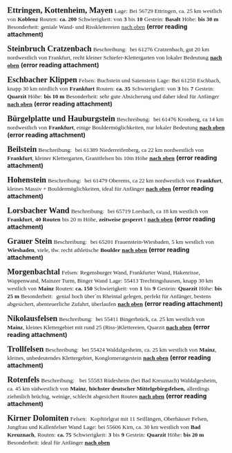 <span style="font-family:Verdana-Bold;font-size:14pt;color:#000ff;"><b>Ettringen, Kottenheim, Mayen</b></span>
<span style="font-family:Verdana;font-size:10pt;color:#000ff;">Lage:</span>	<span style="font-family:Verdana;font-size:10pt;color:#000ff;">Bei 56729 Ettringen, ca. 25 km westlich von</span> <span style="font-family:Verdana-Bold;font-size:10pt;color:#000ff;"><b>Koblenz</b></span>
<span style="font-family:Verdana;font-size:10pt;color:#000ff;">Routen:</span>	<span style="font-family:Verdana-Bold;font-size:10pt;color:#000ff;"><b>ca. 200</b></span>
<span style="font-family:Verdana;font-size:10pt;color:#000ff;">Schwierigkeit:</span>	<span style="font-family:Verdana;font-size:10pt;color:#000ff;">von</span> <span style="font-family:Verdana-Bold;font-size:10pt;color:#000ff;"><b>3</b></span> <span style="font-family:Verdana;font-size:10pt;color:#000ff;">bis</span> <span style="font-family:Verdana-Bold;font-size:10pt;color:#000ff;"><b>10</b></span>
<span style="font-family:Verdana;font-size:10pt;color:#000ff;">Gestein:</span>	<span style="font-family:Verdana-Bold;font-size:10pt;color:#000ff;"><b>Basalt</b></span>
<span style="font-family:Verdana;font-size:10pt;color:#000ff;">Höhe:</span>	<span style="font-family:Verdana-Bold;font-size:10pt;color:#000ff;"><b>bis 30 m</b></span>
<span style="font-family:Verdana;font-size:10pt;color:#000ff;">Besonderheit:</span>	<span style="font-family:Verdana;font-size:10pt;color:#000ff;">geniale Wand- und Rissklettereien</span>
 	<a href="http://www.klettergebiete.info/html/klettergebiete-rhein-main-gebi.html" rel="noopener" class="external-link" target="_blank" style="font-family:Verdana;font-size:10pt;color:#dca0dff;"><u>nach oben</u></a>
 **(error reading attachment)**
	

<span style="font-family:Verdana-Bold;font-size:14pt;color:#000ff;"><b>Steinbruch Cratzenbach</b></span>
<span style="font-family:Verdana;font-size:10pt;color:#000ff;">Beschreibung:</span>  	<span style="font-family:Verdana;font-size:10pt;color:#000ff;">bei 61276 Cratzenbach, gut 20 km nordwestlich von Frankfurt, recht kleiner Schiefer-Klettergarten von lokaler Bedeutung</span>
 	<a href="http://www.klettergebiete.info/html/klettergebiete-rhein-main-gebi.html" rel="noopener" class="external-link" target="_blank" style="font-family:Verdana-Bold;font-size:10pt;color:#dca0dff;"><b><u>nach oben</u></b></a>
 **(error reading attachment)**
	

<span style="font-family:Verdana-Bold;font-size:14pt;color:#000ff;"><b>Eschbacher Klippen</b></span>
<span style="font-family:Verdana;font-size:10pt;color:#000ff;">Felsen:</span>	<span style="font-family:Verdana;font-size:10pt;color:#000ff;">Buchstein und Saienstein</span>
<span style="font-family:Verdana;font-size:10pt;color:#000ff;">Lage:</span>	<span style="font-family:Verdana;font-size:10pt;color:#000ff;">Bei 61250 Eschbach, knapp 30 km nördlich von</span> <span style="font-family:Verdana-Bold;font-size:10pt;color:#000ff;"><b>Frankfurt</b></span>
<span style="font-family:Verdana;font-size:10pt;color:#000ff;">Routen:</span>	<span style="font-family:Verdana-Bold;font-size:10pt;color:#000ff;"><b>ca. 35</b></span>
<span style="font-family:Verdana;font-size:10pt;color:#000ff;">Schwierigkeit:</span>	<span style="font-family:Verdana;font-size:10pt;color:#000ff;">von</span> <span style="font-family:Verdana-Bold;font-size:10pt;color:#000ff;"><b>3</b></span> <span style="font-family:Verdana;font-size:10pt;color:#000ff;">bis</span> <span style="font-family:Verdana-Bold;font-size:10pt;color:#000ff;"><b>7</b></span>
<span style="font-family:Verdana;font-size:10pt;color:#000ff;">Gestein:</span>	<span style="font-family:Verdana-Bold;font-size:10pt;color:#000ff;"><b>Quarzit</b></span>
<span style="font-family:Verdana;font-size:10pt;color:#000ff;">Höhe:</span>	<span style="font-family:Verdana-Bold;font-size:10pt;color:#000ff;"><b>bis 10 m</b></span>
<span style="font-family:Verdana;font-size:10pt;color:#000ff;">Besonderheit:</span>	<span style="font-family:Verdana;font-size:10pt;color:#000ff;">sehr gute Absicherung und daher ideal für Anfänger</span>
 	<a href="http://www.klettergebiete.info/html/klettergebiete-rhein-main-gebi.html" rel="noopener" class="external-link" target="_blank" style="font-family:Verdana-Bold;font-size:10pt;color:#dca0dff;"><b><u>nach oben</u></b></a>
 **(error reading attachment)**
	

<span style="font-family:Verdana-Bold;font-size:14pt;color:#000ff;"><b>Bürgelplatte und Hauburgstein</b></span>
<span style="font-family:Verdana;font-size:10pt;color:#000ff;">Beschreibung:</span>  	<span style="font-family:Verdana;font-size:10pt;color:#000ff;">bei 61476 Kronberg, ca 14 km nordwestlich von</span> <span style="font-family:Verdana-Bold;font-size:10pt;color:#000ff;"><b>Frankfurt</b></span><span style="font-family:Verdana;font-size:10pt;color:#000ff;">, einige Bouldermöglichkeiten, nur lokaler Bedeutung</span>
 	<a href="http://www.klettergebiete.info/html/klettergebiete-rhein-main-gebi.html" rel="noopener" class="external-link" target="_blank" style="font-family:Verdana-Bold;font-size:10pt;color:#dca0dff;"><b><u>nach oben</u></b></a>
 **(error reading attachment)**
	

<span style="font-family:Verdana-Bold;font-size:14pt;color:#000ff;"><b>Beilstein</b></span>
<span style="font-family:Verdana;font-size:10pt;color:#000ff;">Beschreibung:</span>  	<span style="font-family:Verdana;font-size:10pt;color:#000ff;">bei 61389 Niederreifenberg, ca 22 km nordwestlich von</span> <span style="font-family:Verdana-Bold;font-size:10pt;color:#000ff;"><b>Frankfurt</b></span><span style="font-family:Verdana;font-size:10pt;color:#000ff;">, kleiner Klettergarten, Granitfelsen bis 10m Höhe</span>
 	<a href="http://www.klettergebiete.info/html/klettergebiete-rhein-main-gebi.html" rel="noopener" class="external-link" target="_blank" style="font-family:Verdana-Bold;font-size:10pt;color:#dca0dff;"><b><u>nach oben</u></b></a>
 **(error reading attachment)**
	

<span style="font-family:Verdana-Bold;font-size:14pt;color:#000ff;"><b>Hohenstein</b></span>
<span style="font-family:Verdana;font-size:10pt;color:#000ff;">Beschreibung:</span>  	<span style="font-family:Verdana;font-size:10pt;color:#000ff;">bei 61479 Oberems, ca 22 km nordwestlich von</span> <span style="font-family:Verdana-Bold;font-size:10pt;color:#000ff;"><b>Frankfurt</b></span><span style="font-family:Verdana;font-size:10pt;color:#000ff;">, kleines Massiv + Bouldermöglichkeiten, ideal für Anfänger</span>
 	<a href="http://www.klettergebiete.info/html/klettergebiete-rhein-main-gebi.html" rel="noopener" class="external-link" target="_blank" style="font-family:Verdana-Bold;font-size:10pt;color:#dca0dff;"><b><u>nach oben</u></b></a>
 **(error reading attachment)**
	

<span style="font-family:Verdana-Bold;font-size:14pt;color:#000ff;"><b>Lorsbacher Wand</b></span>
<span style="font-family:Verdana;font-size:10pt;color:#000ff;">Beschreibung:</span>  	<span style="font-family:Verdana;font-size:10pt;color:#000ff;">bei 65719 Lorsbach, ca 18 km westlich von</span> <span style="font-family:Verdana-Bold;font-size:10pt;color:#000ff;"><b>Frankfurt</b></span><span style="font-family:Verdana;font-size:10pt;color:#000ff;">,</span> <span style="font-family:Verdana-Bold;font-size:10pt;color:#000ff;"><b>40 Routen</b></span> <span style="font-family:Verdana;font-size:10pt;color:#000ff;">bis 20 m Höhe,</span> <span style="font-family:Verdana-Bold;font-size:10pt;color:#000ff;"><b>zeitweise gesperrt !</b></span>
 	<a href="http://www.klettergebiete.info/html/klettergebiete-rhein-main-gebi.html" rel="noopener" class="external-link" target="_blank" style="font-family:Verdana-Bold;font-size:10pt;color:#dca0dff;"><b><u>nach oben</u></b></a>
 **(error reading attachment)**
	

<span style="font-family:Verdana-Bold;font-size:14pt;color:#000ff;"><b>Grauer Stein</b></span>
<span style="font-family:Verdana;font-size:10pt;color:#000ff;">Beschreibung:</span>  	<span style="font-family:Verdana;font-size:10pt;color:#000ff;">bei 65201 Frauenstein-Wiesbaden, 5 km westlich von</span> <span style="font-family:Verdana-Bold;font-size:10pt;color:#000ff;"><b>Wiesbaden</b></span><span style="font-family:Verdana;font-size:10pt;color:#000ff;">, viele, tlw. recht athletische</span> <span style="font-family:Verdana-Bold;font-size:10pt;color:#000ff;"><b>Boulder</b></span>
 	<a href="http://www.klettergebiete.info/html/klettergebiete-rhein-main-gebi.html" rel="noopener" class="external-link" target="_blank" style="font-family:Verdana-Bold;font-size:10pt;color:#dca0dff;"><b><u>nach oben</u></b></a>
 **(error reading attachment)**
	

<span style="font-family:Verdana-Bold;font-size:14pt;color:#000ff;"><b>Morgenbachtal</b></span>
<span style="font-family:Verdana;font-size:10pt;color:#000ff;">Felsen:</span>	<span style="font-family:Verdana;font-size:10pt;color:#000ff;">Regensburger Wand, Frankfurter Wand, Hakenrisse, Wappenwand, Mainzer Turm, Binger Wand</span>
<span style="font-family:Verdana;font-size:10pt;color:#000ff;">Lage:</span>	<span style="font-family:Verdana;font-size:10pt;color:#000ff;">55413 Trechtingshausen, knapp 30 km westlich von</span> <span style="font-family:Verdana-Bold;font-size:10pt;color:#000ff;"><b>Mainz</b></span>
<span style="font-family:Verdana;font-size:10pt;color:#000ff;">Routen:</span>	<span style="font-family:Verdana-Bold;font-size:10pt;color:#000ff;"><b>ca. 150</b></span>
<span style="font-family:Verdana;font-size:10pt;color:#000ff;">Schwierigkeit:</span>	<span style="font-family:Verdana;font-size:10pt;color:#000ff;">von</span> <span style="font-family:Verdana-Bold;font-size:10pt;color:#000ff;"><b>1</b></span> <span style="font-family:Verdana;font-size:10pt;color:#000ff;">bis</span> <span style="font-family:Verdana-Bold;font-size:10pt;color:#000ff;"><b>9</b></span>
<span style="font-family:Verdana;font-size:10pt;color:#000ff;">Gestein:</span>	<span style="font-family:Verdana-Bold;font-size:10pt;color:#000ff;"><b>Quarzit</b></span>
<span style="font-family:Verdana;font-size:10pt;color:#000ff;">Höhe:</span>	<span style="font-family:Verdana-Bold;font-size:10pt;color:#000ff;"><b>bis 25 m</b></span>
<span style="font-family:Verdana;font-size:10pt;color:#000ff;">Besonderheit:</span>  	<span style="font-family:Verdana;font-size:10pt;color:#000ff;">genial hoch über´m Rheintal gelegen, perfekt für Anfänger, bestens abgesichert, abenteuerliche Zufahrt, überlaufen</span>
 	<a href="http://www.klettergebiete.info/html/klettergebiete-rhein-main-gebi.html" rel="noopener" class="external-link" target="_blank" style="font-family:Verdana-Bold;font-size:10pt;color:#dca0dff;"><b><u>nach oben</u></b></a>
 **(error reading attachment)**
	

<span style="font-family:Verdana-Bold;font-size:14pt;color:#000ff;"><b>Nikolausfelsen</b></span>
<span style="font-family:Verdana;font-size:10pt;color:#000ff;">Beschreibung:</span>  	<span style="font-family:Verdana;font-size:10pt;color:#000ff;">bei 55411 Bingerbrück, ca. 25 km westlich von</span> <span style="font-family:Verdana-Bold;font-size:10pt;color:#000ff;"><b>Mainz</b></span><span style="font-family:Verdana;font-size:10pt;color:#000ff;">, kleines Klettergebiet mit rund 25 (Riss-)Klettereien, Quarzit</span>
 	<a href="http://www.klettergebiete.info/html/klettergebiete-rhein-main-gebi.html" rel="noopener" class="external-link" target="_blank" style="font-family:Verdana-Bold;font-size:10pt;color:#dca0dff;"><b><u>nach oben</u></b></a>
 **(error reading attachment)**
	

<span style="font-family:Verdana-Bold;font-size:14pt;color:#000ff;"><b>Trollfelsen</b></span>
<span style="font-family:Verdana;font-size:10pt;color:#000ff;">Beschreibung:</span>  	<span style="font-family:Verdana;font-size:10pt;color:#000ff;">bei 55424 Waldalgesheim, ca. 25 km westlich von</span> <span style="font-family:Verdana-Bold;font-size:10pt;color:#000ff;"><b>Mainz</b></span><span style="font-family:Verdana;font-size:10pt;color:#000ff;">, kleines, unbedeutendes Klettergebiet, Konglomeratgestein</span>
 	<a href="http://www.klettergebiete.info/html/klettergebiete-rhein-main-gebi.html" rel="noopener" class="external-link" target="_blank" style="font-family:Verdana-Bold;font-size:10pt;color:#dca0dff;"><b><u>nach oben</u></b></a>
 **(error reading attachment)**
	

<span style="font-family:Verdana-Bold;font-size:14pt;color:#000ff;"><b>Rotenfels</b></span>
<span style="font-family:Verdana;font-size:10pt;color:#000ff;">Beschreibung:</span>   	<span style="font-family:Verdana;font-size:10pt;color:#000ff;">bei 55583 Rüdesheim (bei Bad Kreuznach) Waldalgesheim, ca. 45 km südwestlich von</span> <span style="font-family:Verdana-Bold;font-size:10pt;color:#000ff;"><b>Mainz</b></span><span style="font-family:Verdana;font-size:10pt;color:#000ff;">,</span> <span style="font-family:Verdana-Bold;font-size:10pt;color:#000ff;"><b>höchster deutscher Mittelgebirgsfelsen,</b></span> <span style="font-family:Verdana;font-size:10pt;color:#000ff;">allerdings ziehmlich brüchig, weinige, schlecht abgesichert Routen</span>
 	<a href="http://www.klettergebiete.info/html/klettergebiete-rhein-main-gebi.html" rel="noopener" class="external-link" target="_blank" style="font-family:Verdana-Bold;font-size:10pt;color:#dca0dff;"><b><u>nach oben</u></b></a>
 **(error reading attachment)**
	

<span style="font-family:Verdana-Bold;font-size:14pt;color:#000ff;"><b>Kirner Dolomiten</b></span>
<span style="font-family:Verdana;font-size:10pt;color:#000ff;">Felsen:</span>  	<span style="font-family:Verdana;font-size:10pt;color:#000ff;">Kopftörlgrat mit 11 Seillängen, Oberhäuser Felsen, Jungfrau und Kallenfelser Wand</span>
<span style="font-family:Verdana;font-size:10pt;color:#000ff;">Lage:</span>	<span style="font-family:Verdana;font-size:10pt;color:#000ff;">bei 55606 Kirn, ca. 30 km westlich von</span> <span style="font-family:Verdana-Bold;font-size:10pt;color:#000ff;"><b>Bad Kreuznach</b></span><span style="font-family:Verdana;font-size:10pt;color:#000ff;">,</span>
<span style="font-family:Verdana;font-size:10pt;color:#000ff;">Routen:</span>	<span style="font-family:Verdana-Bold;font-size:10pt;color:#000ff;"><b>ca. 75</b></span>
<span style="font-family:Verdana;font-size:10pt;color:#000ff;">Schwierigkeit:</span>	<span style="font-family:Verdana-Bold;font-size:10pt;color:#000ff;"><b>3</b></span> <span style="font-family:Verdana;font-size:10pt;color:#000ff;">bis</span> <span style="font-family:Verdana-Bold;font-size:10pt;color:#000ff;"><b>9</b></span>
<span style="font-family:Verdana;font-size:10pt;color:#000ff;">Gestein:</span>	<span style="font-family:Verdana-Bold;font-size:10pt;color:#000ff;"><b>Quarzit</b></span>
<span style="font-family:Verdana;font-size:10pt;color:#000ff;">Höhe:</span>	<span style="font-family:Verdana-Bold;font-size:10pt;color:#000ff;"><b>bis 20 m</b></span>
<span style="font-family:Verdana;font-size:10pt;color:#000ff;">Besonderheit:</span>	<span style="font-family:Verdana;font-size:10pt;color:#000ff;">ideal für Anfänger</span>
 	<a href="http://www.klettergebiete.info/html/klettergebiete-rhein-main-gebi.html" rel="noopener" class="external-link" target="_blank" style="font-family:Verdana-Bold;font-size:10pt;color:#dca0dff;"><b><u>nach oben</u></b></a>